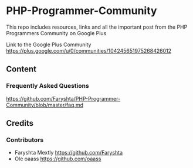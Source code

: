 PHP-Programmer-Community
========================

This repo includes resources, links and all the important post from the PHP Programmers Community on Google Plus

Link to the Google Plus Community https://plus.google.com/u/0/communities/104245651975268426012

## Content

### Frequently Asked Questions

https://github.com/Faryshta/PHP-Programmer-Community/blob/master/faq.md

## Credits

### Contributors
* Faryshta Mextly https://github.com/Faryshta
* Ole oaass https://github.com/oaass
